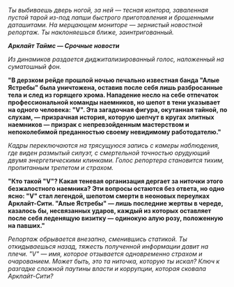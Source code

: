 _Ты выбиваешь дверь ногой, за ней — тесная контора, заваленная пустой тарой из-под лапши быстрого приготовления и брошенными даташитами. На мерцающем мониторе — зернистый новостной репортаж. Ты наклоняешься ближе, заинтригованный._

**_Арклайт Таймс — Срочные новости_**

_Из динамиков раздается диджитализированный голос, наложенный на суматошный фон._

**"В дерзком рейде прошлой ночью печально известная банда "Алые Ястребы" была уничтожена, оставив после себя лишь разбросанные тела и след из горящего хрома. Нападение несло на себе отпечаток профессиональной команды наемников, но шепот в тени указывает на одного человека: "V". Эта загадочная фигура, окутанная тайной, по слухам, — призрачная история, которую шепчут в кругах элитных наемников — призрак с непревзойденным мастерством и непоколебимой преданностью своему невидимому работодателю."**

_Кадры переключаются на трясущуюся запись с камеры наблюдения, где виден размытый силуэт, с смертельной точностью орудующий двумя энергетическими клинками. Голос репортера становится тихим, пропитанным трепетом и страхом._

**"Кто такой "V"? Какая теневая организация дергает за ниточки этого безжалостного наемника? Эти вопросы остаются без ответа, но одно ясно: "V" стал легендой, шепотом смерти в неоновых переулках Арклайт-Сити. "Алые Ястребы" — лишь последние жертвы в череде, казалось бы, несвязанных ударов, каждый из которых оставляет после себя леденящую визитку — одинокую алую розу, положенную на павших."**

_Репортаж обрывается внезапно, сменившись статикой. Ты откидываешься назад, тяжесть полученной информации давит на плечи. "V" — имя, которое отзывается одновременно страхом и очарованием. Может быть, это та ниточка, которую ты искал? Ключ к разгадке сложной паутины власти и коррупции, которая сковала Арклайт-Сити?_
